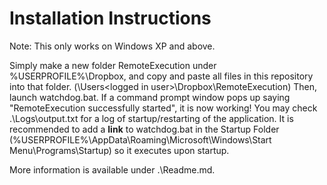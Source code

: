 # Installation Instructions
Note: This only works on Windows XP and above.

Simply make a new folder RemoteExecution under %USERPROFILE%\Dropbox, and copy and paste all files in this repository into that folder. (<drive that Dropbox is installed in>\Users\<logged in user>\Dropbox\RemoteExecution\)
Then, launch watchdog.bat. If a command prompt window pops up saying "RemoteExecution successfully started", it is now working!
You may check .\Logs\output.txt for a log of startup/restarting of the application.
It is recommended to add a **link** to watchdog.bat in the Startup Folder (%USERPROFILE%\AppData\Roaming\Microsoft\Windows\Start Menu\Programs\Startup\) so it executes upon startup.

More information is available under .\Readme.md.
